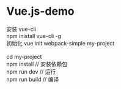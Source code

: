 # Vue.js-demo
安装 vue-cli
 <br/>
  npm inistall vue-cli -g
<br/>
初始化
  vue init webpack-simple my-project  
  <br/>
  cd my-project
  <br/>
  npm install    // 安装依赖包
  <br/>
  npm run dev    // 运行
    <br/>
  npm run build  // 编译
  
 

 
 

